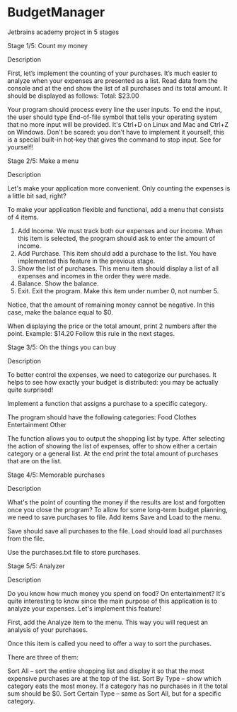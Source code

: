# BudgetManager
Jetbrains academy project in 5 stages

Stage 1/5: Count my money

Description

First, let’s implement the counting of your purchases. It’s much easier to analyze when your expenses are presented as a list. Read data from the console and at the end show the list of all purchases and its total amount.
It should be displayed as follows: Total: $23.00

Your program should process every line the user inputs. To end the input, the user should type End-of-file symbol that tells your operating system that no more input will be provided. It's Ctrl+D on Linux and Mac and Ctrl+Z on Windows. Don't be scared: you don’t have to implement it yourself, this is a special built-in hot-key that gives the command to stop input. See for yourself!

Stage 2/5: Make a menu

Description

Let's make your application more convenient. Only counting the expenses is a little bit sad, right?

To make your application flexible and functional, add a menu that consists of 4 items.

1. Add Income. We must track both our expenses and our income. When this item is selected, the program should ask to enter the amount of income.
2. Add Purchase. This item should add a purchase to the list. You have implemented this feature in the previous stage.
3. Show the list of purchases. This menu item should display a list of all expenses and incomes in the order they were made.
4. Balance. Show the balance.
5. Exit. Exit the program. Make this item under number 0, not number 5.

Notice, that the amount of remaining money cannot be negative. In this case, make the balance equal to $0.

When displaying the price or the total amount, print 2 numbers after the point.
Example: $14.20
Follow this rule in the next stages.

Stage 3/5: Oh the things you can buy

Description

To better control the expenses, we need to categorize our purchases. It helps to see how exactly your budget is distributed: you may be actually quite surprised!

Implement a function that assigns a purchase to a specific category.

The program should have the following categories:
Food
Clothes
Entertainment
Other

The function allows you to output the shopping list by type. After selecting the action of showing the list of expenses, offer to show either a certain category or a general list. At the end print the total amount of purchases that are on the list.

Stage 4/5: Memorable purchases

Description

What's the point of counting the money if the results are lost and forgotten once you close the program? To allow for some long-term budget planning, we need to save purchases to file. Add items Save and Load to the menu.

Save should save all purchases to the file.
Load should load all purchases from the file.

Use the purchases.txt file to store purchases.

Stage 5/5: Analyzer

Description

Do you know how much money you spend on food? On entertainment? It's quite interesting to know since the main purpose of this application is to analyze your expenses. Let's implement this feature!

First, add the Analyze item to the menu. This way you will request an analysis of your purchases.

Once this item is called you need to offer a way to sort the purchases.

There are three of them:

Sort All – sort the entire shopping list and display it so that the most expensive purchases are at the top of the list.
Sort By Type – show which category eats the most money. If a category has no purchases in it the total sum should be $0.
Sort Certain Type – same as Sort All, but for a specific category.

